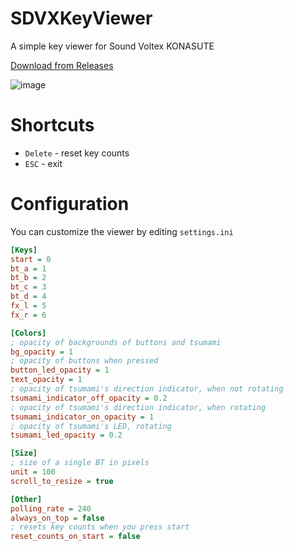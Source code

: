 # SDVXKeyViewer
A simple key viewer for Sound Voltex KONASUTE

[Download from Releases](https://github.com/VioletXF/SDVXKeyViewer/releases)


![image](https://github.com/VioletXF/SDVXKeyViewer/assets/27609690/925e53b0-f5bb-4e17-833b-4ed886854f08)

# Shortcuts
- `Delete` - reset key counts
- `ESC` - exit

# Configuration
You can customize the viewer by editing `settings.ini`
```ini
[Keys]
start = 0
bt_a = 1
bt_b = 2
bt_c = 3
bt_d = 4
fx_l = 5
fx_r = 6

[Colors]
; opacity of backgrounds of buttons and tsumami
bg_opacity = 1
; opacity of buttons when pressed
button_led_opacity = 1
text_opacity = 1
; opacity of tsumami's direction indicator, when not rotating
tsumami_indicator_off_opacity = 0.2
; opacity of tsumami's direction indicator, when rotating
tsumami_indicator_on_opacity = 1
; opacity of tsumami's LED, rotating
tsumami_led_opacity = 0.2

[Size]
; size of a single BT in pixels
unit = 100
scroll_to_resize = true

[Other]
polling_rate = 240
always_on_top = false
; resets key counts when you press start
reset_counts_on_start = false
```
